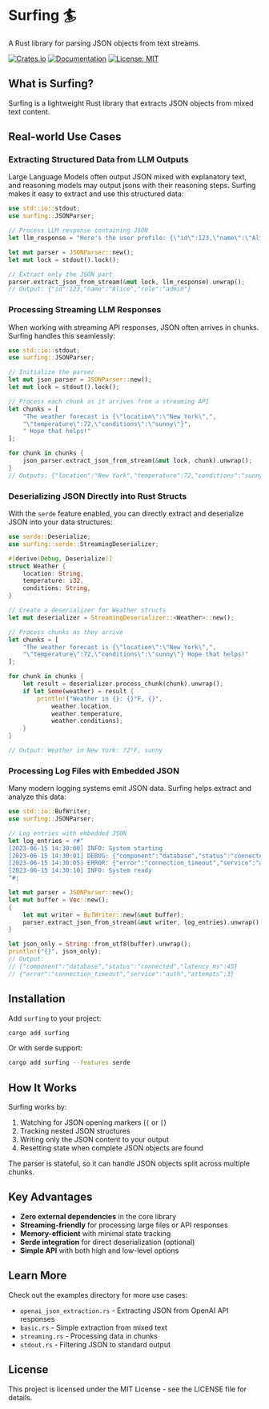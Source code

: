 # Surfing 🏄

A Rust library for parsing JSON objects from text streams.

[![Crates.io](https://img.shields.io/crates/v/surfing.svg)](https://crates.io/crates/surfing)
[![Documentation](https://docs.rs/surfing/badge.svg)](https://docs.rs/surfing)
[![License: MIT](https://img.shields.io/badge/License-MIT-yellow.svg)](https://opensource.org/licenses/MIT)

## What is Surfing?

Surfing is a lightweight Rust library that extracts JSON objects from mixed text content. 

## Real-world Use Cases

### Extracting Structured Data from LLM Outputs

Large Language Models often output JSON mixed with explanatory text, and reasoning models may output jsons with their reasoning steps. Surfing makes it easy to extract and use this structured data:

```rust
use std::io::stdout;
use surfing::JSONParser;

// Process LLM response containing JSON
let llm_response = "Here's the user profile: {\"id\":123,\"name\":\"Alice\",\"role\":\"admin\"} Let me know if you need more info.";

let mut parser = JSONParser::new();
let mut lock = stdout().lock();

// Extract only the JSON part
parser.extract_json_from_stream(&mut lock, llm_response).unwrap();
// Output: {"id":123,"name":"Alice","role":"admin"}
```

### Processing Streaming LLM Responses

When working with streaming API responses, JSON often arrives in chunks. Surfing handles this seamlessly:

```rust
use std::io::stdout;
use surfing::JSONParser;

// Initialize the parser
let mut json_parser = JSONParser::new();
let mut lock = stdout().lock();

// Process each chunk as it arrives from a streaming API
let chunks = [
    "The weather forecast is {\"location\":\"New York\",",
    "\"temperature\":72,\"conditions\":\"sunny\"}",
    " Hope that helps!"
];

for chunk in chunks {
    json_parser.extract_json_from_stream(&mut lock, chunk).unwrap();
}
// Outputs: {"location":"New York","temperature":72,"conditions":"sunny"}
```

### Deserializing JSON Directly into Rust Structs

With the `serde` feature enabled, you can directly extract and deserialize JSON into your data structures:

```rust
use serde::Deserialize;
use surfing::serde::StreamingDeserializer;

#[derive(Debug, Deserialize)]
struct Weather {
    location: String,
    temperature: i32,
    conditions: String,
}

// Create a deserializer for Weather structs
let mut deserializer = StreamingDeserializer::<Weather>::new();

// Process chunks as they arrive
let chunks = [
    "The weather forecast is {\"location\":\"New York\",",
    "\"temperature\":72,\"conditions\":\"sunny\"} Hope that helps!"
];

for chunk in chunks {
    let result = deserializer.process_chunk(chunk).unwrap();
    if let Some(weather) = result {
        println!("Weather in {}: {}°F, {}", 
            weather.location, 
            weather.temperature,
            weather.conditions);
    }
}

// Output: Weather in New York: 72°F, sunny
```

### Processing Log Files with Embedded JSON

Many modern logging systems emit JSON data. Surfing helps extract and analyze this data:

```rust
use std::io::BufWriter;
use surfing::JSONParser;

// Log entries with embedded JSON
let log_entries = r#"
[2023-06-15 14:30:00] INFO: System starting
[2023-06-15 14:30:01] DEBUG: {"component":"database","status":"connected","latency_ms":45}
[2023-06-15 14:30:05] ERROR: {"error":"connection_timeout","service":"auth","attempts":3}
[2023-06-15 14:30:10] INFO: System ready
"#;

let mut parser = JSONParser::new();
let mut buffer = Vec::new();
{
    let mut writer = BufWriter::new(&mut buffer);
    parser.extract_json_from_stream(&mut writer, log_entries).unwrap();
}

let json_only = String::from_utf8(buffer).unwrap();
println!("{}", json_only);
// Output:
// {"component":"database","status":"connected","latency_ms":45}
// {"error":"connection_timeout","service":"auth","attempts":3}
```

## Installation

Add `surfing` to your project:

```bash
cargo add surfing
```

Or with serde support:

```bash
cargo add surfing --features serde
```

## How It Works

Surfing works by:

1. Watching for JSON opening markers (`{` or `[`)
2. Tracking nested JSON structures
3. Writing only the JSON content to your output
4. Resetting state when complete JSON objects are found

The parser is stateful, so it can handle JSON objects split across multiple chunks.

## Key Advantages

- **Zero external dependencies** in the core library
- **Streaming-friendly** for processing large files or API responses
- **Memory-efficient** with minimal state tracking
- **Serde integration** for direct deserialization (optional)
- **Simple API** with both high and low-level options

## Learn More

Check out the examples directory for more use cases:

- `openai_json_extraction.rs` - Extracting JSON from OpenAI API responses
- `basic.rs` - Simple extraction from mixed text
- `streaming.rs` - Processing data in chunks
- `stdout.rs` - Filtering JSON to standard output

## License

This project is licensed under the MIT License - see the LICENSE file for details.